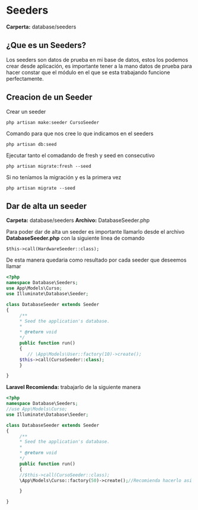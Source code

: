 # Seeders
**Carperta:** database/seeders

## ¿Que es un Seeders?
Los seeders son datos de prueba en mi base de datos, estos los podemos crear desde aplicación, es importante tener a la mano datos de prueba para hacer constar que el módulo en el que se esta trabajando funcione perfectamente.

## Creacion de un Seeder
Crear un seeder
```
php artisan make:seeder CursoSeeder
```

Comando para que nos cree lo que indicamos en el seeders
```
php artisan db:seed
```

Ejecutar tanto el comadando de fresh y seed en consecutivo
```
php artisan migrate:fresh --seed
```

Si no teníamos la migración y es la primera vez
```
php artisan migrate --seed
```

## Dar de alta un seeder
**Carpeta:** database/seeders
**Archivo:** DatabaseSeeder.php

Para poder dar de alta un seeder es importante llamarlo desde el archivo **DatabaseSeeder.php** con la siguiente linea de comando
```
$this->call(HardwareSeeder::class);
```

De esta manera quedaria como resultado por cada seeder que deseemos llamar
```php
<?php
namespace Database\Seeders;
use App\Models\Curso;
use Illuminate\Database\Seeder;

class DatabaseSeeder extends Seeder
{
	 /**
	 * Seed the application's database.
	 *
	 * @return void
	 */
	 public function run()
	 {
		// \App\Models\User::factory(10)->create();
	 $this->call(CursoSeeder::class);
	 }

}
```

**Laravel Recomienda:** trabajarlo de la siguiente manera

```php
<?php
namespace Database\Seeders;
//use App\Models\Curso;
use Illuminate\Database\Seeder;

class DatabaseSeeder extends Seeder
{
	 /**
	 * Seed the application's database.
	 *
	 * @return void
	 */
	 public function run()
	 {
	 //$this->call(CursoSeeder::class);
	 \App\Models\Curso::factory(50)->create();//Recomienda hacerlo asi laravel 8

	 }

}
```